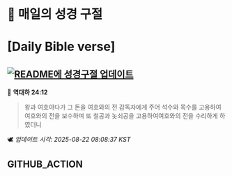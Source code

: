 # 🙏 매일의 성경 구절
# [Daily Bible verse]
## [![README에 성경구절 업데이트](https://github.com/DONGSUKA/first_test/actions/workflows/update-readme-bible.yml/badge.svg)](https://github.com/DONGSUKA/first_test/actions/workflows/update-readme-bible.yml)
<!-- START_BIBLE_VERSE -->
📖 **역대하 24:12**
> 왕과 여호야다가 그 돈을 여호와의 전 감독자에게 주어 석수와 목수를 고용하여 여호와의 전을 보수하며 또 철공과 놋쇠공을 고용하여여호와의 전을 수리하게 하였더니

🕊️ _업데이트 시각: 2025-08-22 08:08:37 KST_
  <!-- END_BIBLE_VERSE -->
## GITHUB_ACTION
